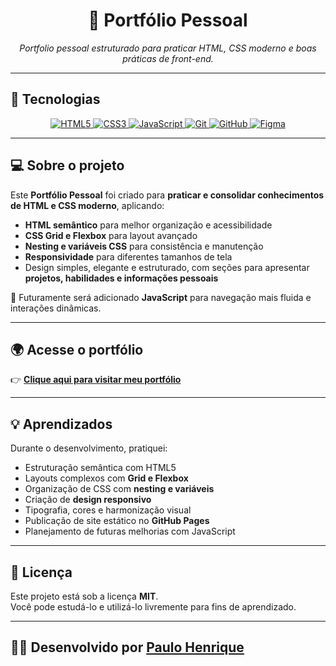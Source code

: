 <h1 align="center">💼 Portfólio Pessoal</h1>

<p align="center">
  <em>Portfolio pessoal estruturado para praticar HTML, CSS moderno e boas práticas de front-end.</em>
</p>

---

## 🚀 Tecnologias

<p align="center">
  <a href="https://developer.mozilla.org/en-US/docs/Web/HTML" target="_blank">
    <img src="https://img.shields.io/badge/HTML5-FF5722?style=for-the-badge&logo=html5&logoColor=white&labelColor=FF7043" alt="HTML5"/>
  </a>
  <a href="https://developer.mozilla.org/en-US/docs/Web/CSS" target="_blank">
    <img src="https://img.shields.io/badge/CSS3-2196F3?style=for-the-badge&logo=css3&logoColor=white&labelColor=42A5F5" alt="CSS3"/>
  </a>
  <a href="https://developer.mozilla.org/en-US/docs/Web/JavaScript" target="_blank">
    <img src="https://img.shields.io/badge/JavaScript-F0DB4F?style=for-the-badge&logo=javascript&logoColor=black&labelColor-FBC02D" alt="JavaScript"/>
  </a>
  <a href="https://git-scm.com/" target="_blank">
    <img src="https://img.shields.io/badge/Git-F44336?style=for-the-badge&logo=git&logoColor=white&labelColor-E53935" alt="Git"/>
  </a>
  <a href="https://github.com/paulohassad" target="_blank">
    <img src="https://img.shields.io/badge/GitHub-181717?style=for-the-badge&logo=github&logoColor=white&labelColor-424242" alt="GitHub"/>
  </a>
  <a href="https://www.figma.com/" target="_blank">
    <img src="https://img.shields.io/badge/Figma-F24E1E?style=for-the-badge&logo=figma&logoColor=white&labelColor-E64A19" alt="Figma"/>
  </a>
</p>

---

## 💻 Sobre o projeto

Este **Portfólio Pessoal** foi criado para **praticar e consolidar conhecimentos de HTML e CSS moderno**, aplicando:  

- **HTML semântico** para melhor organização e acessibilidade  
- **CSS Grid e Flexbox** para layout avançado  
- **Nesting e variáveis CSS** para consistência e manutenção  
- **Responsividade** para diferentes tamanhos de tela  
- Design simples, elegante e estruturado, com seções para apresentar **projetos, habilidades e informações pessoais**  

📌 Futuramente será adicionado **JavaScript** para navegação mais fluida e interações dinâmicas.

---

## 🌍 Acesse o portfólio

👉 [**Clique aqui para visitar meu portfólio**](https://paulohassad.github.io/portfolio_dev)  



---

## 💡 Aprendizados

Durante o desenvolvimento, pratiquei:  

- Estruturação semântica com HTML5  
- Layouts complexos com **Grid e Flexbox**  
- Organização de CSS com **nesting e variáveis**  
- Criação de **design responsivo**  
- Tipografia, cores e harmonização visual  
- Publicação de site estático no **GitHub Pages**  
- Planejamento de futuras melhorias com JavaScript

---

## 📝 Licença

Este projeto está sob a licença **MIT**.  
Você pode estudá-lo e utilizá-lo livremente para fins de aprendizado.

---

## 👨‍💻 Desenvolvido por [Paulo Henrique](https://github.com/paulohassad)  
